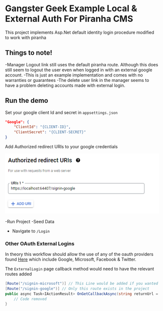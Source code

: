 # Gangster Geek Example Local &amp; External Auth For Piranha CMS
This project implements Asp.Net default identity login procedure modified to work with piranha
## Things to note!
-Manager Logout link still uses the default piranha route. Although this does still seem to logout the user even when logged in with an external google account.
-This is just an example implementation and comes with no warranties or guarantees
-The delete user link in the manager seems to have a problem deleting accounts made with external login.

## Run the demo
Set your google client Id and secret in `appsettings.json`

```json
"Google": {
    "ClientId": "{CLIENT-ID}",
    "ClientSecret": "{CLIENT-SECRET}"
}
```

Add Authorized redirect URIs to your google credentials

![Google Credentials Redirect Uri](/images/RedirectUri.png) 

-Run Project
-Seed Data
- Navigate to `/Login`


### Other OAuth External Logins
In theory this workflow should allow the use of any of the oauth providers found [Here]("https://docs.microsoft.com/en-us/aspnet/core/security/authentication/social/google-logins?view=aspnetcore-6.0") which include Google, Microsoft, Facebook &amp; Twitter.

The `ExternalLogin` page callback method would need to have the relevant routes added

``` c#
[Route("/signin-microsoft")] // This Line would be added if you wanted to use microsoft accounts for login
[Route("/signin-google")] // Only this route exists in the project
public async Task<IActionResult> OnGetCallbackAsync(string returnUrl = null, string remoteError = null){
    // Code removed
}
```